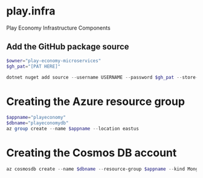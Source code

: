 # play.infra
Play Economy Infrastructure Components

## Add the GitHub package source
```powershell
$owner="play-economy-microservices"
$gh_pat="[PAT HERE]"

dotnet nuget add source --username USERNAME --password $gh_pat --store-password-in-clear-text --name github "https://nuget.pkg.github.com/$owner/index.json"
```

# Creating the Azure resource group
```powershell
$appname="playeconomy"
$dbname="playeconomydb"
az group create --name $appname --location eastus
```

# Creating the Cosmos DB account
```powershell
az cosmosdb create --name $dbname --resource-group $appname --kind MongoDB --enable-free-tier
```

